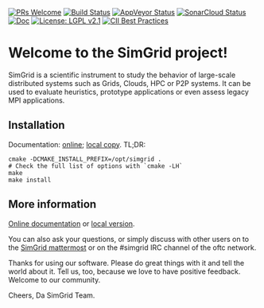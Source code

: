 [![PRs Welcome](https://img.shields.io/badge/PRs-welcome-brightgreen.svg)](http://makeapullrequest.com)
[![Build Status](https://ci.inria.fr/simgrid/buildStatus/icon?job=SimGrid)](https://ci.inria.fr/simgrid/job/SimGrid/)
[![AppVeyor Status](https://ci.appveyor.com/api/projects/status/gvcssh340fwtoc35?svg=true)](https://ci.appveyor.com/project/mquinson/simgrid)
[![SonarCloud Status](https://sonarcloud.io/api/project_badges/measure?project=simgrid_simgrid&metric=alert_status)](https://sonarcloud.io/dashboard/?id=simgrid_simgrid)
[![Doc](https://readthedocs.org/projects/pip/badge/?version=stable)](https://simgrid.org/doc/latest/)
[![License: LGPL v2.1][license-badge]](COPYING)
[![CII Best Practices](https://bestpractices.coreinfrastructure.org/projects/1845/badge)](https://bestpractices.coreinfrastructure.org/projects/1845)

# Welcome to the SimGrid project!

SimGrid is a scientific instrument to study the behavior of 
large-scale distributed systems such as Grids, Clouds, HPC or P2P
systems. It can be used to evaluate heuristics, prototype applications 
or even assess legacy MPI applications.

## Installation
Documentation: [online](https://simgrid.org/doc/latest/Installing_SimGrid.html#installing-from-the-source);
[local copy](docs/source/Installing_SimGrid.rst). TL;DR:
```
cmake -DCMAKE_INSTALL_PREFIX=/opt/simgrid .
# Check the full list of options with `cmake -LH`
make
make install
```

## More information
[Online documentation](https://simgrid.org/doc/latest/) or 
[local version](docs/source).

You can also ask your questions, or simply discuss with other users on 
to the [SimGrid mattermost](https://framateam.org/simgrid/channels/town-square)
or on the #simgrid IRC channel of the oftc network.

Thanks for using our software. Please do great things with it and tell
the world about it. Tell us, too, because we love to have positive
feedback. Welcome to our community.

Cheers,
Da SimGrid Team.

[license-badge]: https://img.shields.io/badge/License-LGPL%20v2.1-blue.svg
[release-badge]: https://img.shields.io/github/release/simgrid/simgrid.svg
[release-link]:  https://gforge.inria.fr/frs/?group_id=12

